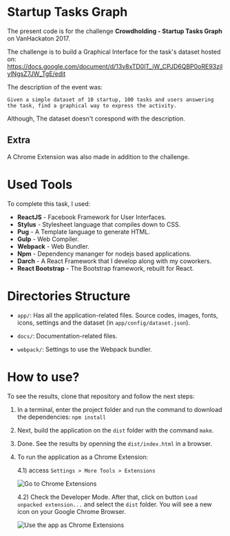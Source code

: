 # Startup Tasks Graph

The present code is for the challenge __Crowdholding - Startup Tasks Graph__ on VanHackaton 2017.

The challenge is to build a Graphical Interface for the task's
 dataset hosted on: https://docs.google.com/document/d/13v8xTD0lT_jW_CPJD6QBP0oRE93zjlylNgsZ7JW_TgE/edit

The description of the event was:
```
Given a simple dataset of 10 startup, 100 tasks and users answering the task, find a graphical way to express the activity.
```

Although, The dataset doesn't corespond with the description.

## Extra

A Chrome Extension was also made in addition to the challenge.

# Used Tools

To complete this task, I used:

- __ReactJS__ - Facebook Framework for User Interfaces.
- __Stylus__ - Stylesheet language that compiles down to CSS.
- __Pug__ - A Template language to generate HTML.
- __Gulp__ - Web Compiler.
- __Webpack__ - Web Bundler.
- __Npm__ - Dependency mananger for nodejs based applications.
- __Darch__ - A React Framework that I develop along with my coworkers.
- __React Bootstrap__ - The Bootstrap framework, rebuilt for React.


# Directories Structure

* `app/`: Has all the application-related files. Source codes, images, fonts, icons, settings and the dataset (in `app/config/dataset.json`).

* `docs/`: Documentation-related files.

* `webpack/`: Settings to use the Webpack bundler.


# How to use?

To see the results, clone that repository and follow the next steps:

1. In a terminal, enter the project folder and run the command to download the dependencies: `npm install`

2. Next, build the application on the `dist` folder with the command `make`.

3. Done. See the results by openning the `dist/index.html` in a browser.

4. To run the application as a Chrome Extension:

    4.1) access `Settings > More Tools > Extensions`

    ![Go to Chrome Extensions](./docs/chrome-ext-1.png)

    4.2) Check the Developer Mode. After that, click on button `Load unpacked extension...` and select the `dist` folder. You will see a new icon on your Google Chrome Browser.

    ![Use the app as Chrome Extensions](./docs/chrome-ext-2.png)
